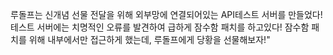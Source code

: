 루돌프는 신개념 선물 전달을 위해 외부망에 연결되어있는 API테스트 서버를 만들었다!
테스트 서버에는 치명적인 오류를 발견하여 급하게 잠수함 패치를 하고있다!
잠수함 패치를 위해 내부에서만 접근하게 했는데, 루돌프에게 당황을 선물해보자!"